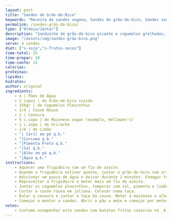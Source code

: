 ```yaml
---
layout: post
title: "Sandes de Grão-de-Bico"
keywords: "Receita de sandes vegana, Sandes de grão-de-bico, Sandes saudável com cogumelos, Como fazer sandes vegana, Sanduíche sem soja"
permalink: /sandes-grão-de-bico/
type: ["Almoço/Jantar"]
description: "Sanduíche de grão-de-bico picante e cogumelos grelhados, com uma salada cremosa de couve e cenoura"
image: "/assets/img/sandes-grão-bico.png"
serve: 4 sandes
diet: ["s-soja","s-frutos-secos"]
time-total: 25
time-prepar: 10
time-confe: 15
calorias:
proteinas:
lipidos:
hidratos:
author: original
ingredients: 
    - 4 | Pães de Água
    - 2 copos | de Grão-de-bico cozido
    - 250gr | de Cogumelos Pleurothus
    - 1/4 | Couve Rouxa
    - 1 | Cenoura
    - 5 c.sopa | de Maionese vegan (exemplo, Hellmann's) 
    - 1 c.sopa | de Sriracha
    - 1/4 | de Limão
    - "| Caril em pó q.b."
    - "|Curcuma q.b."
    - "|Pimenta Preta q.b."
    - "|Sal q.b."
    - "|Alho em pó q.b."
    - "|Água q.b."
instructions:
    - Aquecer uma frigideira com um fio de azeite. 
    - Quando a frigideira estiver quente, juntar o grão-de-bico com sriracha, caril, curcuma, pimenta preta e sal. 
    - Adicionar um pouco de água e deixar durante 2 minutos. Esmagar tudo com a ajuda de um garfo ou uma colher até criar uma pasta com alguns pedaços. Retirar do fogão e reservar.
    - Reproveitar a frigideira e meter mais um fio de azeite.
    - Juntar os cogumelos pleurothus, temperar com sal, pimenta e limão. Deixar dourar dos dois lados. Retirar do fogão e reservar.
    - Cortar a couve rouxa em juliana. Colocar numa taça.
    - Ralar a cenoura e juntar à taça da couve. Meter a maionese e alho em pó na misutra de cenoura e couve rouxa. Ir acrescentando até uma consistência que lhe agrade.
    - Começar a montar a sandes. Abrir o pão a meio e começar por meter a pasta de grão-de-bico, de seguida os cogumelos e terminar com a mistura da maionese com couve rouxa e cenoura.
notes:
    - Costumo acompanhar esta sandes com batatas fritas caseiras na _Air Fryer_.
---
```

